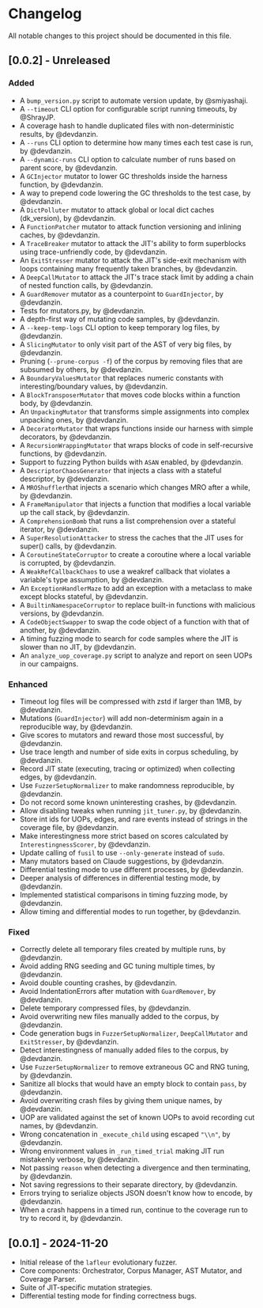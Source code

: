 # Changelog

All notable changes to this project should be documented in this file.

## [0.0.2] - Unreleased

### Added

- A `bump_version.py` script to automate version update, by @smiyashaji.
- A `--timeout` CLI option for configurable script running timeouts, by @ShrayJP.
- A coverage hash to handle duplicated files with non-deterministic results, by @devdanzin.
- A `--runs` CLI option to determine how many times each test case is run, by @devdanzin.
- A `--dynamic-runs` CLI option to calculate number of runs based on parent score, by @devdanzin.
- A `GCInjector` mutator to lower GC thresholds inside the harness function, by @devdanzin.
- A way to prepend code lowering the GC thresholds to the test case, by @devdanzin.
- A `DictPolluter` mutator to attack global or local dict caches (dk_version), by @devdanzin.
- A `FunctionPatcher` mutator to attack function versioning and inlining caches, by @devdanzin.
- A `TraceBreaker` mutator to attack the JIT's ability to form superblocks using trace-unfriendly code, by @devdanzin.
- An `ExitStresser` mutator to attack the JIT's side-exit mechanism with loops containing many frequently taken branches, by @devdanzin.
- A `DeepCallMutator` to attack the JIT's trace stack limit by adding a chain of nested function calls, by @devdanzin.
- A `GuardRemover` mutator as a counterpoint to `GuardInjector`, by @devdanzin.
- Tests for mutators.py, by @devdanzin.
- A depth-first way of mutating code samples, by @devdanzin.
- A `--keep-temp-logs` CLI option to keep temporary log files, by @devdanzin.
- A `SlicingMutator` to only visit part of the AST of very big files, by @devdanzin.
- Pruning (`--prune-corpus -f`) of the corpus by removing files that are subsumed by others, by @devdanzin.
- A `BoundaryValuesMutator` that replaces numeric constants with interesting/boundary values, by @devdanzin.
- A `BlockTransposerMutator` that moves code blocks within a function body, by @devdanzin.
- An `UnpackingMutator` that transforms simple assignments into complex unpacking ones, by @devdanzin.
- A `DecoratorMutator` that wraps functions inside our harness with simple decorators, by @devdanzin.
- A `RecursionWrappingMutator` that wraps blocks of code in self-recursive functions, by @devdanzin.
- Support to fuzzing Python builds with `ASAN` enabled, by @devdanzin.
- A `DescriptorChaosGenerator` that injects a class with a stateful descriptor, by @devdanzin.
- A `MROShuffler`that injects a scenario which changes MRO after a while, by @devdanzin.
- A `FrameManipulator` that injects a function that modifies a local variable up the call stack, by @devdanzin.
- A `ComprehensionBomb` that runs a list comprehension over a stateful iterator, by @devdanzin.
- A `SuperResolutionAttacker` to stress the caches that the JIT uses for super() calls, by @devdanzin.
- A `CoroutineStateCorruptor` to create a coroutine where a local variable is corrupted, by @devdanzin.
- A `WeakRefCallbackChaos` to use a weakref callback that violates a variable's type assumption, by @devdanzin.
- An `ExceptionHandlerMaze` to add an exception with a metaclass to make except blocks stateful, by @devdanzin.
- A `BuiltinNamespaceCorruptor` to replace built-in functions with malicious versions, by @devdanzin.
- A `CodeObjectSwapper` to swap the code object of a function with that of another, by @devdanzin.
- A timing fuzzing mode to search for code samples where the JIT is slower than no JIT, by @devdanzin.
- An `analyze_uop_coverage.py` script to analyze and report on seen UOPs in our campaigns.


### Enhanced

- Timeout log files will be compressed with zstd if larger than 1MB, by @devdanzin.
- Mutations (`GuardInjector`) will add non-determinism again in a reproducible way, by @devdanzin.
- Give scores to mutators and reward those most successful, by @devdanzin.
- Use trace length and number of side exits in corpus scheduling, by @devdanzin.
- Record JIT state (executing, tracing or optimized) when collecting edges, by @devdanzin.
- Use `FuzzerSetupNormalizer` to make randomness reproducible, by @devdanzin.
- Do not record some known uninteresting crashes, by @devdanzin.
- Allow disabling tweaks when running `jit_tuner.py`, by @devdanzin.
- Store int ids for UOPs, edges, and rare events instead of strings in the coverage file, by @devdanzin.
- Make interestingness more strict based on scores calculated by `InterestingnessScorer`, by @devdanzin.
- Update calling of `fusil` to use `--only-generate` instead of `sudo`.
- Many mutators based on Claude suggestions, by @devdanzin.
- Differential testing mode to use different processes, by @devdanzin.
- Deeper analysis of differences in differential testing mode, by @devdanzin.
- Implemented statistical comparisons in timing fuzzing mode, by @devdanzin.
- Allow timing and differential modes to run together, by @devdanzin.


### Fixed

- Correctly delete all temporary files created by multiple runs, by @devdanzin.
- Avoid adding RNG seeding and GC tuning multiple times, by @devdanzin.
- Avoid double counting crashes, by @devdanzin.
- Avoid IndentationErrors after mutation with `GuardRemover`, by @devdanzin.
- Delete temporary compressed files, by @devdanzin.
- Avoid overwriting new files manually added to the corpus, by @devdanzin.
- Code generation bugs in `FuzzerSetupNormalizer`, `DeepCallMutator` and `ExitStresser`, by @devdanzin.
- Detect interestingness of manually added files to the corpus, by @devdanzin.
- Use `FuzzerSetupNormalizer` to remove extraneous GC and RNG tuning, by @devdanzin.
- Sanitize all blocks that would have an empty block to contain `pass`, by @devdanzin.
- Avoid overwriting crash files by giving them unique names, by @devdanzin.
- UOP are validated against the set of known UOPs to avoid recording cut names, by @devdanzin.
- Wrong concatenation in `_execute_child` using escaped `"\\n"`, by @devdanzin.
- Wrong environment values in `_run_timed_trial` making JIT run mistakenly verbose, by @devdanzin.
- Not passing `reason` when detecting a divergence and then terminating, by @devdanzin.
- Not saving regressions to their separate directory, by @devdanzin.
- Errors trying to serialize objects JSON doesn't know how to encode, by @devdanzin.
- When a crash happens in a timed run, continue to the coverage run to try to record it, by @devdanzin.


## [0.0.1] - 2024-11-20

- Initial release of the `lafleur` evolutionary fuzzer.
- Core components: Orchestrator, Corpus Manager, AST Mutator, and Coverage Parser.
- Suite of JIT-specific mutation strategies.
- Differential testing mode for finding correctness bugs.

